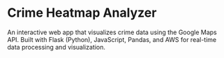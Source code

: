 # Crime Heatmap Analyzer
 An interactive web app that visualizes crime data using the Google Maps API. Built with Flask (Python), JavaScript, Pandas, and AWS for real-time data processing and visualization.
